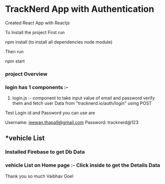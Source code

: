# TrackNerd App with Authentication
Created React App with Reactjs

To Install the project First run 

npm install (to install all dependencies node module)
 
Then run 

npm start 

### project Overview

### login has 1 components :-
1. login.js :- component to take input value of email and password verify them and fetch user Data from "tracknerd.io/auth/login" using POST 

Test Login id and Password you can use are 

Username: jeewan.thapa9@gmail.com
Password: tracknerd@123

## *vehicle List
### Installed Firebase to get Db Data
### vehicle List on Home page :-  Click inside to get the Details Data 


Thank you so much 
Vaibhav Goel

